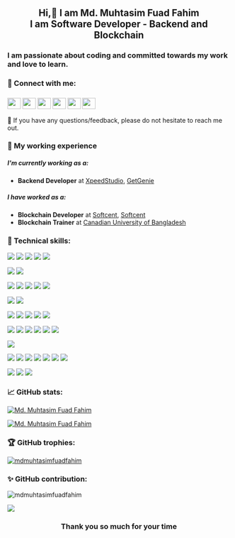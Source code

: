 <h2 align="center">Hi,👋 I am Md. Muhtasim Fuad Fahim</br>I am Software Developer - Backend and Blockchain</h2>

<!-- About me -->
<h3>I am passionate about coding and committed towards my work and love to learn.</h3>

<!-- My social media's -->
### 🤝 Connect with me:
<h3 align="left">
    <a href="https://twitter.com/md_muhtasim_0x" target="blank"><img align="center"
                                                                  alt="muhtasim"
                                                                  height="25"
                                                                  src="https://cdn.jsdelivr.net/npm/simple-icons@3.0.1/icons/twitter.svg"
                                                                  width="30"/></a>
    <a href="https://www.linkedin.com/in/mdmuhtasimfuadfahim/" target="blank"><img align="center"
                                                                      alt="muhtasim"
                                                                      height="25"
                                                                      src="https://cdn.jsdelivr.net/npm/simple-icons@3.0.1/icons/linkedin.svg"
                                                                      width="30"/></a>
    <a href="https://www.facebook.com/mdmuhtasimfuadfahim/" target="blank"><img align="center"
                                                             alt="muhtasim"
                                                             height="25"
                                                             src="https://cdn.jsdelivr.net/npm/simple-icons@3.0.1/icons/facebook.svg"
                                                             width="30"/></a>
    <a href="https://www.instagram.com/mdmuhtasimfuadfahim/" target="blank"><img align="center"
                                                                    alt="muhtasim"
                                                                    height="25"
                                                                    src="https://cdn.jsdelivr.net/npm/simple-icons@3.0.1/icons/instagram.svg"
                                                                    width="30"/></a>
    <a href="https://discord.com/invite/3q8sZK8EBr" target="blank"><img align="center"
                                                              alt="muhtasim"
                                                              height="25"
                                                              src="https://cdn.jsdelivr.net/npm/simple-icons@3.0.1/icons/discord.svg"
                                                              width="30"/></a>
    <a href="https://t.me/muhtasimfuadfahim" target="blank"><img align="center"
                                                                    alt="muhtasim"
                                                                    height="25"
                                                                    src="https://cdn.jsdelivr.net/npm/simple-icons@3.0.1/icons/telegram.svg"
                                                                    width="30"/></a>
</h3>
<p>💬 If you have any questions/feedback, please do not hesitate to reach me out.</p>

### 🔨 My working experience
##### I'm currently working as a:
- <strong>Backend Developer</strong> at <a href="https://xpeedstudio.com/">XpeedStudio</a>, <a href="https://getgenie.ai/">GetGenie</a>
##### I have worked as a:
- <strong>Blockchain Developer</strong> at <a href="https://softcent.eu/">Softcent</a>, <a href="https://www.revorium.com/">Softcent</a>
- <strong>Blockchain Trainer</strong> at <a href="http://www.cub.edu.bd/cub/index.php">Canadian University of Bangladesh</a>


### 🤹 Technical skills: 
![](https://img.shields.io/badge/Code-Node.JS-informational?style=flat&logo=Node.js&color=61DAF)
![](https://img.shields.io/badge/Code-Solidity-informational?style=flat&logo=Solidity&color=61DAF)
![](https://img.shields.io/badge/Code-JavaScript-informational?style=flat&logo=JavaScript&color=61DAF)
![](https://img.shields.io/badge/Code-HTML5-informational?style=flat&logo=HTML5&color=61DAF)
![](https://img.shields.io/badge/Code-ReactJS-informational?style=flat&logo=react&color=61DAF)

![](https://img.shields.io/badge/Style-CSS3-informational?style=flat&logo=CSS3&color=61DAF)
![](https://img.shields.io/badge/Style-TailwindCSS-informational?style=flat&logo=TailwindCSS&color=61DAF)

![](https://img.shields.io/badge/Database-MongoDB-informational?style=flat&logo=MongoDB&color=61DAF)
![](https://img.shields.io/badge/Database-DynamoDB-informational?style=flat&logo=DynamoDB&color=61DAF)
![](https://img.shields.io/badge/DBCache-Redis-informational?style=flat&logo=redis&color=61DAF)
![](https://img.shields.io/badge/Database-PostgreSQL-informational?style=flat&logo=postgresql&color=61DAF)
![](https://img.shields.io/badge/Database-Moralis.io-informational?style=flat&logo=moralis.io&color=61DAF)

![](https://img.shields.io/badge/MessageBroker-RabbitMQ-informational?style=flat&logo=rabbitmq&color=61DAF)
![](https://img.shields.io/badge/MessageBroker-ApacheKafka-informational?style=flat&logo=apachekafka&color=61DAF)

![](https://img.shields.io/badge/Platform-Ethereum-informational?style=flat&logo=Ethereum&color=61DAF)
![](https://img.shields.io/badge/Platform-Tezos-informational?style=flat&logo=Tezos&color=61DAF)
![](https://img.shields.io/badge/Environment-Truffle-informational?style=flat&logo=truffle&color=61DAF)
![](https://img.shields.io/badge/Environment-Hardhat-informational?style=flat&logo=hardhat&color=61DAF)
![](https://img.shields.io/badge/Tools-Geth-informational?style=flat&logo=geth&color=61DAF)


![](https://img.shields.io/badge/Testnet-Rinkeby-informational?style=flat&logo=Rinkeby&color=61DAF)
![](https://img.shields.io/badge/Testnet-Ropsten-informational?style=flat&logo=Ropsten&color=61DAF)
![](https://img.shields.io/badge/Testnet-Binance-informational?style=flat&logo=Binance&color=61DAF)
![](https://img.shields.io/badge/Testnet-Polygon-informational?style=flat&logo=Polygon&color=61DAF)
![](https://img.shields.io/badge/Testnet-Ghostnet-informational?style=flat&logo=Ghostnet&color=61DAF)
![](https://img.shields.io/badge/Testnet-Jakartanet-informational?style=flat&logo=Jakartanet&color=61DAF)

![](https://img.shields.io/badge/Environment-Redux-informational?style=flat&logo=redux&color=61DAF)

![](https://img.shields.io/badge/Tools-NPM-informational?style=flat&logo=NPM&color=61DAF)
![](https://img.shields.io/badge/Tools-Docker-informational?style=flat&logo=docker&color=61DAF)
![](https://img.shields.io/badge/Tools-Apache-Benchmark-informational?style=flat&logo=apachebenchmark&color=61DAF)
![](https://img.shields.io/badge/Tools-JMeter-informational?style=flat&logo=jmeter&color=61DAF)
![](https://img.shields.io/badge/Tools-Yarn-informational?style=flat&logo=Yarn&color=61DAF)
![](https://img.shields.io/badge/Tools-Git-informational?style=flat&logo=Git&color=61DAF)
![](https://img.shields.io/badge/Tools-GitHub-informational?style=flat&logo=GitHub&color=61DAF)

![](https://img.shields.io/badge/Wallet-MetaMask-informational?style=flat&logo=MetaMask&color=61DAF)
![](https://img.shields.io/badge/Wallet-Binance-informational?style=flat&logo=Binance&color=61DAF)
![](https://img.shields.io/badge/Wallet-Temple-informational?style=flat&logo=Temple&color=61DAF)

### 📈 GitHub stats:
[![Md. Muhtasim Fuad Fahim](https://github-readme-stats.vercel.app/api/top-langs/?username=mdmuhtasimfuadfahim&hide=stylus,java&langs_count=10&theme=nightowl)]()

[![Md. Muhtasim Fuad Fahim](https://github-readme-stats.vercel.app/api?username=mdmuhtasimfuadfahim&count_private=true&show_icons=true&include_all_commits=true&theme=nightowl)]()

### 🏆 GitHub trophies:
<p align="left"> <a href="https://github.com/ryo-ma/github-profile-trophy"><img src="https://github-profile-trophy.vercel.app/?username=mdmuhtasimfuadfahim" alt="mdmuhtasimfuadfahim" /></a> </p>

### ✨ GitHub contribution:
<p><img align="center" src="https://github-readme-streak-stats.herokuapp.com/?user=mdmuhtasimfuadfahim&" alt="mdmuhtasimfuadfahim" /></p>
<p><img src="https://activity-graph.herokuapp.com/graph?username=mdmuhtasimfuadfahim&bg_color=0D1117&color=5BCDEC&line=5BCDEC&point=FFFFFF&hide_border=true"/></p>

<h3 align="center">Thank you so much for your time</h3>
